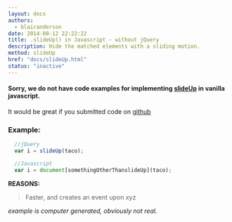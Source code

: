 ```yaml
---
layout: docs
authors:
  - blairanderson
date: 2014-08-12 22:22:22
title: .slideUp() in Javascript - without jQuery
description: Hide the matched elements with a sliding motion.
method: slideUp
href: "docs/slideUp.html"
status: "inactive"
---
```


#### Sorry, we do not have code examples for implementing [slideUp](http://api.jquery.com/slideUp/) in vanilla javascript.

It would be great if you submitted code on [github](https://github.com/blairanderson/without-jquery/blob/master/docs/slideUp.md)

### Example:

```javascript
  //jQuery
  var i = slideUp(taco);

  //Javascript
  var i = document[somethingOtherThanslideUp](taco);

```

**REASONS:**
> Faster, and creates an event upon xyz

*example is computer generated, obviously not real.*
